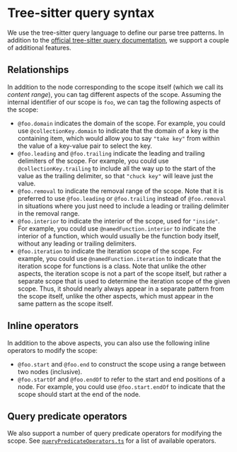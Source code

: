 # Tree-sitter query syntax

We use the tree-sitter query language to define our parse tree patterns. In addition to the [official tree-sitter query documentation](https://tree-sitter.github.io/tree-sitter/using-parsers#query-syntax), we support a couple of additional features.

## Relationships

In addition to the node corresponding to the scope itself (which we call its _content range_), you can tag different aspects of the scope. Assuming the internal identifier of our scope is `foo`, we can tag the following aspects of the scope:

- `@foo.domain` indicates the domain of the scope. For example, you could use `@collectionKey.domain` to indicate that the domain of a key is the containing item, which would allow you to say `"take key"` from within the value of a key-value pair to select the key.
- `@foo.leading` and `@foo.trailing` indicate the leading and trailing delimiters of the scope. For example, you could use `@collectionKey.trailing` to include all the way up to the start of the value as the trailing delimiter, so that `"chuck key"` will leave just the value.
- `@foo.removal` to indicate the removal range of the scope. Note that it is preferred to use `@foo.leading` or `@foo.trailing` instead of `@foo.removal` in situations where you just need to include a leading or trailing delimiter in the removal range.
- `@foo.interior` to indicate the interior of the scope, used for `"inside"`. For example, you could use `@namedFunction.interior` to indicate the interior of a function, which would usually be the function body itself, without any leading or trailing delimiters.
- `@foo.iteration` to indicate the iteration scope of the scope. For example, you could use `@namedFunction.iteration` to indicate that the iteration scope for functions is a class. Note that unlike the other aspects, the iteration scope is not a part of the scope itself, but rather a separate scope that is used to determine the iteration scope of the given scope. Thus, it should nearly always appear in a separate pattern from the scope itself, unlike the other aspects, which must appear in the same pattern as the scope itself.

## Inline operators

In addition to the above aspects, you can also use the following inline operators to modify the scope:

- `@foo.start` and `@foo.end` to construct the scope using a range between two nodes (inclusive).
- `@foo.startOf` and `@foo.endOf` to refer to the start and end positions of a node. For example, you could use `@foo.start.endOf` to indicate that the scope should start at the end of the node.

## Query predicate operators

We also support a number of query predicate operators for modifying the scope. See [`queryPredicateOperators.ts`](../../packages/cursorless-engine/src/languages/TreeSitterQuery/queryPredicateOperators.ts) for a list of available operators.
